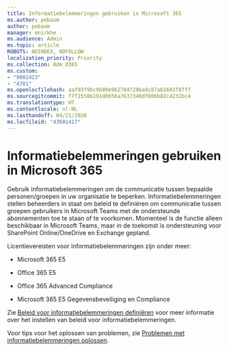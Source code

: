 ```yaml
---
title: Informatiebelemmeringen gebruiken in Microsoft 365
ms.author: pebaum
author: pebaum
manager: mnirkhe
ms.audience: Admin
ms.topic: article
ROBOTS: NOINDEX, NOFOLLOW
localization_priority: Priority
ms.collection: Adm_O365
ms.custom:
- "9002423"
- "4701"
ms.openlocfilehash: aaf03f9bc9b09e9b27847296a8c87ab1603f8fff
ms.sourcegitcommit: f7f25506191d0656a7637340df806b82c4232bc4
ms.translationtype: HT
ms.contentlocale: nl-NL
ms.lasthandoff: 04/21/2020
ms.locfileid: "43601417"
---
```

# <a name="using-information-barriers-in-microsoft-365"></a>Informatiebelemmeringen gebruiken in Microsoft 365

Gebruik informatiebelemmeringen om de communicatie tussen bepaalde personen/groepen in uw organisatie te beperken. Informatiebelemmeringen stellen beheerders in staat om beleid te definiëren om communicatie tussen groepen gebruikers in Microsoft Teams met de ondersteunde abonnementen toe te staan of te voorkomen.  Momenteel is de functie alleen beschikbaar in Microsoft Teams, maar in de toekomst is ondersteuning voor SharePoint Online/OneDrive en Exchange gepland.

Licentievereisten voor informatiebelemmeringen zijn onder meer:

- Microsoft 365 E5

- Office 365 E5

- Office 365 Advanced Compliance

- Microsoft 365 E5 Gegevensbeveiliging en Compliance

Zie [Beleid voor informatiebelemmeringen definiëren](https://docs.microsoft.com/microsoft-365/compliance/information-barriers-policies) voor meer informatie over het instellen van beleid voor informatiebelemmeringen.

Voor tips voor het oplossen van problemen, zie [Problemen met informatiebelemmeringen oplossen](https://docs.microsoft.com/microsoft-365/compliance/information-barriers-troubleshooting).
